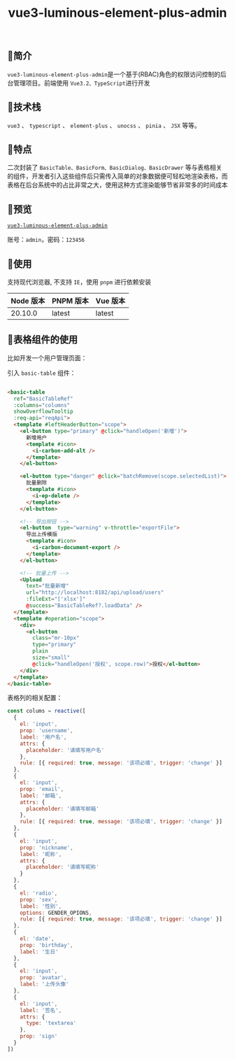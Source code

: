 

<h1 align="center">vue3-luminous-element-plus-admin
</h1>

<br/>

## 🚀简介
`vue3-luminous-element-plus-admin`是一个基于(RBAC)角色的权限访问控制的后台管理项目。前端使用 `Vue3.2、TypeScript`进行开发

## 🌟技术栈

 `vue3` 、 `typescript` 、 `element-plus` 、 `unocss` 、 `pinia` 、 `JSX` 等等。



## 🎉特点
二次封装了 `BasicTable、BasicForm、BasicDialog、BasicDrawer` 等与表格相关的组件，开发者引入这些组件后只需传入简单的对象数据便可轻松地渲染表格，而表格在后台系统中的占比非常之大，使用这种方式渲染能够节省非常多的时间成本

## 🎈预览

[`vue3-luminous-element-plus-admin`](http://47.109.19.100/#/home)

账号：`admin`，密码：`123456`


## 🎨使用

支持现代浏览器, 不支持 `IE`，使用 `pnpm` 进行依赖安装

| Node 版本 | PNPM 版本 | Vue 版本 |
| ------- | ------- | ------ |
| 20.10.0 | latest  | latest |




## 🌸表格组件的使用

比如开发一个用户管理页面：

引入 `basic-table` 组件：

```html

<basic-table
  ref="BasicTableRef"
  :columns="columns"
  showOverflowTooltip
  :req-api="reqApi">
  <template #leftHeaderButton="scope">
	<el-button type="primary" @click="handleOpen('新增')">
	  新增用户
	  <template #icon>
		<i-carbon-add-alt />
	  </template>
	</el-button>

	<el-button type="danger" @click="batchRemove(scope.selectedList)">
	  批量删除
	  <template #icon>
		<i-ep-delete />
	  </template>
	</el-button>

	<!-- 导出按钮 -->
	<el-button  type="warning" v-throttle="exportFile">
	  导出上传模版
	  <template #icon>
		<i-carbon-document-export />
	  </template>
	</el-button>

	<!-- 批量上传 -->
	<Upload
	  text="批量新增"
	  url="http://localhost:8182/api/upload/users"
	  :fileExt="['xlsx']"
	  @success="BasicTableRef?.loadData" />
  </template>
  <template #operation="scope">
	<div>
	  <el-button
		class="mr-10px"
		type="primary"
		plain
		size="small"
		@click="handleOpen('授权', scope.row)">授权</el-button>
	</div>
  </template>
</basic-table>
```

表格列的相关配置：

```js
const colums = reactive([
  {
    el: 'input',
    prop: 'username',
    label: '用户名',
    attrs: {
      placeholder: '请填写用户名'
    },
    rule: [{ required: true, message: '该项必填', trigger: 'change' }]
  },
  {
    el: 'input',
    prop: 'email',
    label: '邮箱',
    attrs: {
      placeholder: '请填写邮箱'
    },
    rule: [{ required: true, message: '该项必填', trigger: 'change' }]
  },
  {
    el: 'input',
    prop: 'nickname',
    label: '昵称',
    attrs: {
      placeholder: '请填写昵称'
    }
  },
  {
    el: 'radio',
    prop: 'sex',
    label: '性别',
    options: GENDER_OPIONS,
    rule: [{ required: true, message: '该项必填', trigger: 'change' }]
  },
  {
    el: 'date',
    prop: 'birthday',
    label: '生日'
  },
  {
    el: 'input',
    prop: 'avatar',
    label: '上传头像'
  },
  {
    el: 'input',
    label: '签名',
    attrs: {
      type: 'textarea'
    },
    prop: 'sign'
  }
])
```


